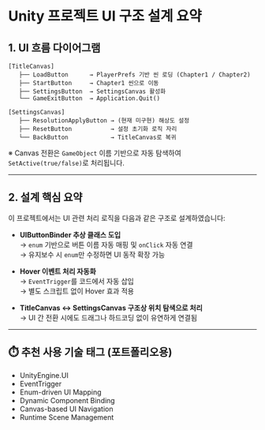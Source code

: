 # Unity 프로젝트 UI 구조 설계 요약

## 1. UI 흐름 다이어그램

```
[TitleCanvas]
   ├── LoadButton      → PlayerPrefs 기반 씬 로딩 (Chapter1 / Chapter2)
   ├── StartButton     → Chapter1 씬으로 이동
   ├── SettingsButton  → SettingsCanvas 활성화
   └── GameExitButton  → Application.Quit()

[SettingsCanvas]
   ├── ResolutionApplyButton → (현재 미구현) 해상도 설정
   ├── ResetButton           → 설정 초기화 로직 자리
   └── BackButton            → TitleCanvas로 복귀
```

※ Canvas 전환은 `GameObject` 이름 기반으로 자동 탐색하여 `SetActive(true/false)`로 처리됩니다.

---

## 2. 설계 핵심 요약

이 프로젝트에서는 UI 관련 처리 로직을 다음과 같은 구조로 설계하였습니다:

- **UIButtonBinder<TEnum> 추상 클래스 도입**  
  → `enum` 기반으로 버튼 이름 자동 매핑 및 `onClick` 자동 연결  
  → 유지보수 시 `enum`만 수정하면 UI 동작 확장 가능

- **Hover 이벤트 처리 자동화**  
  → `EventTrigger`를 코드에서 자동 삽입  
  → 별도 스크립트 없이 Hover 효과 적용

- **TitleCanvas ↔ SettingsCanvas 구조상 위치 탐색으로 처리**  
  → UI 간 전환 시에도 드래그나 하드코딩 없이 유연하게 연결됨

---

## ⏱️ 추천 사용 기술 태그 (포트폴리오용)

- UnityEngine.UI
- EventTrigger
- Enum-driven UI Mapping
- Dynamic Component Binding
- Canvas-based UI Navigation
- Runtime Scene Management
